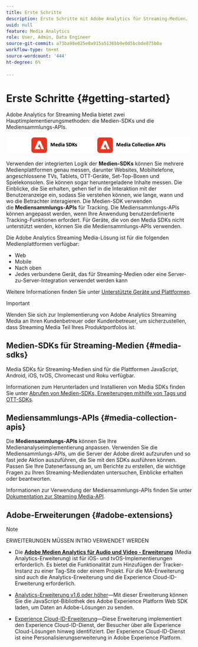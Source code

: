 ```yaml
---
title: Erste Schritte
description: Erste Schritte mit Adobe Analytics für Streaming-Medien.
uuid: null
feature: Media Analytics
role: User, Admin, Data Engineer
source-git-commit: a73ba98e025e0a915a5136bb9e0d5bcbde875b0a
workflow-type: tm+mt
source-wordcount: '444'
ht-degree: 6%

---
```



# Erste Schritte {#getting-started}

Adobe Analytics for Streaming Media bietet zwei Hauptimplementierungsmethoden: die Medien-SDKs und die Mediensammlungs-APIs.

![methods](assets/getting-started2.png)

Verwenden der integrierten Logik der **Medien-SDKs** können Sie mehrere Medienplattformen genau messen, darunter Websites, Mobiltelefone, angeschlossene TVs, Tablets, OTT-Geräte, Set-Top-Boxen und Spielekonsolen. Sie können sogar heruntergeladene Inhalte messen. Die Einblicke, die Sie erhalten, gehen tief in die Interaktion mit der Benutzeranzeige ein, sodass Sie verstehen können, wie lange, wann und wo die Betrachter interagieren. Die Medien-SDK verwenden die **Mediensammlungs-APIs** für Tracking. Die Mediensammlungs-APIs können angepasst werden, wenn Ihre Anwendung benutzerdefinierte Tracking-Funktionen erfordert. Für Geräte, die von den Media SDKs nicht unterstützt werden, können Sie die Mediensammlungs-APIs verwenden.

Die Adobe Analytics Streaming Media-Lösung ist für die folgenden Medienplattformen verfügbar:

* Web
* Mobile
* Nach oben
* Jedes verbundene Gerät, das für Streaming-Medien oder eine Server-zu-Server-Integration verwendet werden kann

Weitere Informationen finden Sie unter [Unterstützte Geräte und Plattformen](#_Supported_devices_and).

>[!IMPORTANT]
>
>Wenden Sie sich zur Implementierung von Adobe Analytics Streaming Media an Ihren Kundenbetreuer oder Kundenbetreuer, um sicherzustellen, dass Streaming Media Teil Ihres Produktportfolios ist.

## Medien-SDKs für Streaming-Medien {#media-sdks}

Media SDKs für Streaming-Medien sind für die Plattformen JavaScript, Android, iOS, tvOS, Chromecast und Roku verfügbar.

Informationen zum Herunterladen und Installieren von Media SDKs finden Sie unter [Abrufen von Medien-SDKs, Erweiterungen mithilfe von Tags und OTT-SDKs](/help/getting-started/download-sdks.md).


## Mediensammlungs-APIs {#media-collection-apis}

Die **Mediensammlungs-APIs** können Sie Ihre Medienanalyseimplementierung anpassen. Verwenden Sie die Mediensammlungs-APIs, um die Server der Adobe direkt aufzurufen und so fast jede Aktion auszuführen, die Sie mit den SDKs ausführen können. Passen Sie Ihre Datenerfassung an, um Berichte zu erstellen, die wichtige Fragen zu Ihren Streaming-Mediendaten untersuchen, Einblicke erhalten oder beantworten.

Informationen zur Verwendung der Mediensammlungs-APIs finden Sie unter [Dokumentation zur Steaming Media-API](/help/implementation/media-collection-api/mc-api-overview.md).

## Adobe-Erweiterungen {#adobe-extensions}

>[!NOTE]
>
>ERWEITERUNGEN MÜSSEN INTRO VERWENDET WERDEN

* Die [**Adobe Medien Analytics für Audio und Video - Erweiterung**](https://experienceleague.adobe.com/docs/experience-platform/tags/extensions/adobe/media-analytics/overview.html?lang=en) (Media Analytics-Erweiterung) ist für iOS- und tvOS-Implementierungen erforderlich. Es bietet die Funktionalität zum Hinzufügen der Tracker-Instanz zu einer Tag-Site oder einem Projekt. Für die MA-Erweiterung sind auch die Analytics-Erweiterung und die Experience Cloud-ID-Erweiterung erforderlich.

* [Analytics-Erweiterung v1.6 oder höher](https://experienceleague.adobe.com/docs/experience-platform/tags/extensions/adobe/analytics/overview.html?lang=en)—Mit dieser Erweiterung können Sie die JavaScript-Bibliothek des Adobe Experience Platform Web SDK laden, um Daten an Adobe-Lösungen zu senden.

* [Experience Cloud-ID-Erweiterung](https://experienceleague.adobe.com/docs/experience-platform/tags/extensions/adobe/id-service/overview.html?lang=en)—Diese Erweiterung implementiert den Experience Cloud-ID-Dienst, der Besucher über alle Experience Cloud-Lösungen hinweg identifiziert. Der Experience Cloud-ID-Dienst ist eine Personalisierungserweiterung in Adobe Experience Platform.

